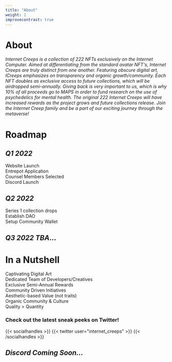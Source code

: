 ```yaml
---
title: "About"
weight: 2
improvecontrast: true
---
```

# About
*Internet Creeps is a collection of 222 NFTs exclusively on the Internet Computer. Aimed at differentiating from the standard avatar NFT's, Internet Creeps are truly distinct from one another. Featuring obscure digital art, ICreeps emphasizes on transparency and organic growth/community. Each NFT doubles as exclusive access to future collections, which will be airdropped semi-annually. Giving back is very important to us, which is why 10% of all proceeds go to MAPS in order to fund research on the use of psychedelics for mental health. The original 222 Internet Creeps will have increased rewards as the project grows and future collections release. Join the Internet Creep family and be a part of our exciting journey through the metaverse!*
# Roadmap
## *Q1 2022*
Website Launch\
Entrepot Application\
Counsel Members Selected\
Discord Launch
## *Q2 2022*
Series 1 collection drops\
Establish DAO\
Setup Community Wallet
## *Q3 2022 TBA*...
# In a Nutshell
Captivating Digital Art\
Dedicated Team of Developers/Creatives\
Exclusive Semi-Annual Rewards\
Community Driven Initiatives\
Aesthetic-based Value (not traits)\
Organic Community & Culture\
Quality > Quantity 
### Check out the latest sneak peeks on Twitter! 
{{< socialhandles >}}
    {{< twitter user="internet_creeps" >}}
{{< /socialhandles >}}

## *Discord Coming Soon...*
